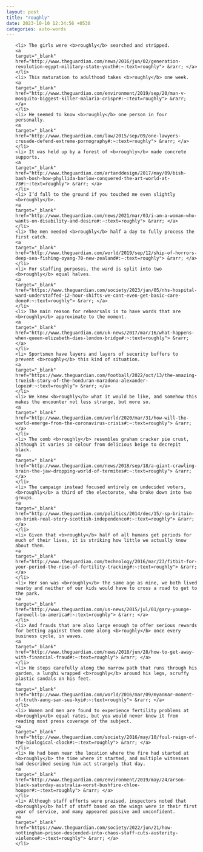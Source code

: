 ```yaml
---
layout: post
title: "roughly"
date: 2023-10-10 12:34:56 +0530
categories: auto-words
---
```

<ol>

    <li> The girls were <b>roughly</b> searched and stripped.
    <a 
    target="_blank" 
    href="http://www.theguardian.com/news/2016/jun/02/generation-revolution-egypt-military-state-youth#:~:text=roughly"> &rarr; </a>
    </li>
    <li> This maturation to adulthood takes <b>roughly</b> one week.
    <a 
    target="_blank" 
    href="http://www.theguardian.com/environment/2019/sep/20/man-v-mosquito-biggest-killer-malaria-crispr#:~:text=roughly"> &rarr; </a>
    </li>
    <li> He seemed to know <b>roughly</b> one person in four personally.
    <a 
    target="_blank" 
    href="http://www.theguardian.com/law/2015/sep/09/one-lawyers-crusade-defend-extreme-pornography#:~:text=roughly"> &rarr; </a>
    </li>
    <li> It was held up by a forest of <b>roughly</b> made concrete supports.
    <a 
    target="_blank" 
    href="http://www.theguardian.com/artanddesign/2017/may/09/bish-bash-bosh-how-phyllida-barlow-conquered-the-art-world-at-73#:~:text=roughly"> &rarr; </a>
    </li>
    <li> I’d fall to the ground if you touched me even slightly <b>roughly</b>.
    <a 
    target="_blank" 
    href="http://www.theguardian.com/news/2021/mar/03/i-am-a-woman-who-wants-on-disability-and-desire#:~:text=roughly"> &rarr; </a>
    </li>
    <li> The men needed <b>roughly</b> half a day to fully process the first catch.
    <a 
    target="_blank" 
    href="http://www.theguardian.com/world/2019/sep/12/ship-of-horrors-deep-sea-fishing-oyang-70-new-zealand#:~:text=roughly"> &rarr; </a>
    </li>
    <li> For staffing purposes, the ward is split into two <b>roughly</b> equal halves.
    <a 
    target="_blank" 
    href="https://www.theguardian.com/society/2023/jan/05/nhs-hospital-ward-understaffed-12-hour-shifts-we-cant-even-get-basic-care-done#:~:text=roughly"> &rarr; </a>
    </li>
    <li> The main reason for rehearsals is to have words that are <b>roughly</b> approximate to the moment.
    <a 
    target="_blank" 
    href="http://www.theguardian.com/uk-news/2017/mar/16/what-happens-when-queen-elizabeth-dies-london-bridge#:~:text=roughly"> &rarr; </a>
    </li>
    <li> Sportsmen have layers and layers of security buffers to prevent <b>roughly</b> this kind of situation.
    <a 
    target="_blank" 
    href="https://www.theguardian.com/football/2022/oct/13/the-amazing-trueish-story-of-the-honduran-maradona-alexander-lopez#:~:text=roughly"> &rarr; </a>
    </li>
    <li> We knew <b>roughly</b> what it would be like, and somehow this makes the encounter not less strange, but more so.
    <a 
    target="_blank" 
    href="http://www.theguardian.com/world/2020/mar/31/how-will-the-world-emerge-from-the-coronavirus-crisis#:~:text=roughly"> &rarr; </a>
    </li>
    <li> The comb <b>roughly</b> resembles graham cracker pie crust, although it varies in colour from delicious beige to decrepit black.
    <a 
    target="_blank" 
    href="http://www.theguardian.com/news/2018/sep/18/a-giant-crawling-brain-the-jaw-dropping-world-of-termites#:~:text=roughly"> &rarr; </a>
    </li>
    <li> The campaign instead focused entirely on undecided voters, <b>roughly</b> a third of the electorate, who broke down into two groups.
    <a 
    target="_blank" 
    href="http://www.theguardian.com/politics/2014/dec/15/-sp-britain-on-brink-real-story-scottish-independence#:~:text=roughly"> &rarr; </a>
    </li>
    <li> Given that <b>roughly</b> half of all humans get periods for much of their lives, it is striking how little we actually know about them.
    <a 
    target="_blank" 
    href="http://www.theguardian.com/technology/2016/mar/23/fitbit-for-your-period-the-rise-of-fertility-tracking#:~:text=roughly"> &rarr; </a>
    </li>
    <li> Her son was <b>roughly</b> the same age as mine, we both lived nearby and neither of our kids would have to cross a road to get to the park.
    <a 
    target="_blank" 
    href="http://www.theguardian.com/us-news/2015/jul/01/gary-younge-farewell-to-america#:~:text=roughly"> &rarr; </a>
    </li>
    <li> And frauds that are also large enough to offer serious rewards for betting against them come along <b>roughly</b> once every business cycle, in waves.
    <a 
    target="_blank" 
    href="http://www.theguardian.com/news/2018/jun/28/how-to-get-away-with-financial-fraud#:~:text=roughly"> &rarr; </a>
    </li>
    <li> He steps carefully along the narrow path that runs through his garden, a lunghi wrapped <b>roughly</b> around his legs, scruffy plastic sandals on his feet.
    <a 
    target="_blank" 
    href="http://www.theguardian.com/world/2016/mar/09/myanmar-moment-of-truth-aung-san-suu-kyi#:~:text=roughly"> &rarr; </a>
    </li>
    <li> Women and men are found to experience fertility problems at <b>roughly</b> equal rates, but you would never know it from reading most press coverage of the subject.
    <a 
    target="_blank" 
    href="http://www.theguardian.com/society/2016/may/10/foul-reign-of-the-biological-clock#:~:text=roughly"> &rarr; </a>
    </li>
    <li> He had been near the location where the fire had started at <b>roughly</b> the time where it started, and multiple witnesses had described seeing him act strangely that day.
    <a 
    target="_blank" 
    href="http://www.theguardian.com/environment/2019/may/24/arson-black-saturday-australia-worst-bushfire-chloe-hooper#:~:text=roughly"> &rarr; </a>
    </li>
    <li> Although staff efforts were praised, inspectors noted that <b>roughly</b> half of staff based on the wings were in their first year of service, and many appeared passive and unconfident.
    <a 
    target="_blank" 
    href="https://www.theguardian.com/society/2022/jun/21/how-nottingham-prison-descended-into-chaos-staff-cuts-austerity-violence#:~:text=roughly"> &rarr; </a>
    </li>